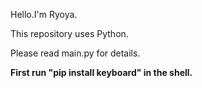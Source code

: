 Hello.I'm Ryoya.

This repository uses Python.

Please read main.py for details.

__First run "pip install keyboard" in the shell.__

